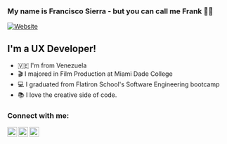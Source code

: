 
### My name is Francisco Sierra - but you can call me Frank ✌🏽

[![Website](https://img.shields.io/badge/franciscosierra-portfolio-orange)](https://my-website-2021-b21cf.web.app/)

## I'm a UX Developer!

- 🇻🇪 I'm from Venezuela
- 🎬 I majored in Film Production at Miami Dade College
- 💻 I graduated from Flatiron School's Software Engineering bootcamp
- 📚 I love the creative side of code. 

### Connect with me:

[<img align="left" alt="franciscosierra | YouTube" width="22px" src="https://img.icons8.com/office/344/youtube-play.png" />][youtube]
[<img align="left" alt="franciscosierra | Twitter" width="22px" src="https://img.icons8.com/office/344/twitter.png" />][twitter]
[<img align="left" alt="franciscosierra | LinkedIn" width="22px" src="https://img.icons8.com/office/344/linkedin.png" />][linkedin]

<br/>

[twitter]: https://twitter.com/Francisco191519
[youtube]: https://www.youtube.com/channel/UCFDp5xoqqDfeiJwyHLkJk7A?view_as=subscriber
[linkedin]: https://www.linkedin.com/in/francisco-sierra-munoz/
